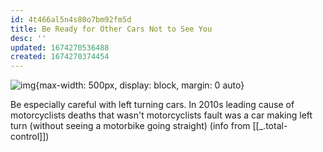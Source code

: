 ```yaml
---
id: 4t466al5n4s80o7bm92fm5d
title: Be Ready for Other Cars Not to See You
desc: ''
updated: 1674270536488
created: 1674270374454
---
```


![img](/assets/images/Screen_Shot_2023-01-20_at_7.05.47_PM.png){max-width: 500px, display: block, margin: 0 auto}

Be especially careful with left turning cars. In 2010s leading cause of motorcyclists deaths that wasn't motorcyclists fault was a car making left turn (without seeing a motorbike going straight) (info from [[_.total-control]])